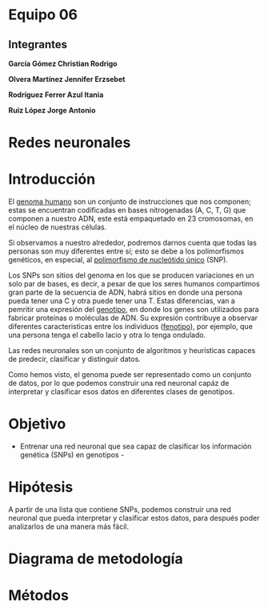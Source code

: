 # Equipo 06
## Integrantes

**García Gómez Christian Rodrigo**

**Olvera Martínez Jennifer Erzsebet**

**Rodríguez Ferrer Azul Itania**

**Ruiz López Jorge Antonio**

# Redes neuronales

# Introducción  
El [genoma humano](https://www.genome.gov/es/genetics-glossary/Genoma) son un conjunto de instrucciones que nos componen; estas se encuentran codificadas en bases nitrogenadas (A, C, T, G) que componen a nuestro ADN, este está empaquetado en 23 cromosomas, en el núcleo de nuestras células. 

Si observamos a nuestro alrededor, podremos darnos cuenta que todas las personas son muy diferentes entre sí; esto se debe a los polimorfismos genéticos, en especial, al [polimorfismo de nucleótido único](https://www.genome.gov/es/genetics-glossary/Polimorfismos-de-nucleotido-%C3%BAnico) (SNP).

Los SNPs son sitios del genoma en los que se producen variaciones en un solo par de bases, es decir, a pesar de que los seres humanos compartimos gran parte de la secuencia de ADN, habrá sitios en donde una persona pueda tener una C y otra puede tener una T. Estas diferencias, van a pemritir una expresión del [genotipo](https://www.genome.gov/es/genetics-glossary/Genotipo#:~:text=Un%20genotipo%20es%20la%20colecci%C3%B3n,prote%C3%ADnas%20y%20mol%C3%A9culas%20de%20ARN), en donde los genes son utilizados para fabricar proteínas o moléculas de ADN. 
Su expresión contribuye a observar diferentes caracteristicas entre los individuos ([fenotipo](https://www.genome.gov/es/genetics-glossary/Fenotipo)), por ejemplo, que una persona tenga el cabello lacio y otra lo tenga ondulado. 

Las redes neuronales son un conjunto de algoritmos y heurísticas capaces de predecir, clasificar y distinguir datos. 

Como hemos visto, el genoma puede ser representado como un conjunto de datos, por lo que podemos construir una red neuronal capáz de interpretar y clasificar esos datos en diferentes clases de genotipos.


# Objetivo
- Entrenar una red neuronal que sea capaz de clasificar los información genética (SNPs) en genotipos - 

# Hipótesis

A partir de una lista que contiene SNPs, podemos construir una red neuronal que pueda interpretar y clasificar estos datos, para después poder analizarlos de una manera más fácil. 

# Diagrama de metodología

# Métodos





